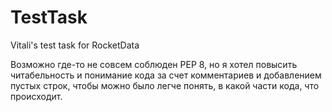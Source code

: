 # TestTask
Vitali's test task for RocketData

Возможно где-то не совсем соблюден PEP 8, но я хотел повысить читабельность и понимание кода за счет комментариев и добавлением пустых строк, чтобы можно было легче понять, в какой части кода, что происходит. 
